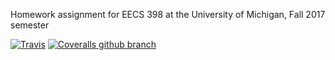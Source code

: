Homework assignment for EECS 398 at the University of Michigan, Fall 2017 semester

[![Travis](https://img.shields.io/travis/umdalema/c4cs-f17-rpn.svg)]()
[![Coveralls github branch](https://img.shields.io/coveralls/github/umdalema/c4cs-f17-rpn/master.svg)]()
